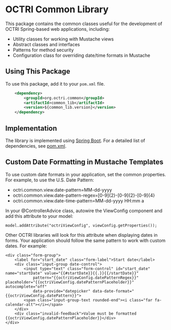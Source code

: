 # OCTRI Common Library

This package contains the common classes useful for the development of OCTRI Spring-based web applications, including:

* Utility classes for working with Mustache views
* Abstract classes and interfaces
* Patterns for method security
* Configuration class for overriding date/time formats in Mustache


## Using This Package

To use this package, add it to your `pom.xml` file.

```xml
	<dependency>
		<groupId>org.octri.common</groupId>
		<artifactId>common_lib</artifactId>
		<version>${common_lib.version}</version>
	</dependency>
```

## Implementation

The library is implemented using [Spring Boot](https://spring.io/projects/spring-boot). For a detailed list of dependencies, see [pom.xml](./pom.xml).

## Custom Date Formatting in Mustache Templates

To use custom date formats in your application, set the common properties. For example, to use the U.S. Date Pattern:

* octri.common.view.date-pattern=MM-dd-yyyy
* octri.common.view.date-pattern-regex=[0-9]{2}-[0-9]{2}-[0-9]{4}
* octri.common.view.date-time-pattern=MM-dd-yyyy HH:mm a

In your @ControllerAdvice class, autowire the ViewConfig component and add this attribute to your model:

```
model.addAttribute("octriViewConfig", viewConfig.getProperties());
```

Other OCTRI libraries will look for this attribute when displaying dates in forms. Your application should follow the same pattern to work with custom dates. For example:

```
<div class="form-group">
    <label for="start_date" class="form-label">Start date</label>
    <div class="input-group date-control">
        <input type="text" class="form-control" id="start_date" name="startDate" value="{{#startDate}}{{.}}{{/startDate}}"
            pattern="{{octriViewConfig.datePatternRegex}}" placeholder="{{octriViewConfig.datePatternPlaceholder}}" autocomplete="off"
            data-provide="datepicker" data-date-format="{{octriViewConfig.datePattern}}">
        <span class="input-group-text rounded-end"><i class="far fa-calendar-alt"></i></span>
    </div>
    <div class="invalid-feedback">Value must be formatted {{octriViewConfig.datePatternPlaceholder}}</div>
</div>
```

